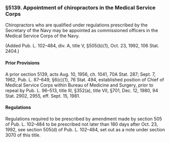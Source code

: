 ### §5139. Appointment of chiropractors in the Medical Service Corps ###

Chiropractors who are qualified under regulations prescribed by the Secretary of the Navy may be appointed as commissioned officers in the Medical Service Corps of the Navy.

(Added Pub. L. 102–484, div. A, title V, §505(b)(1), Oct. 23, 1992, 106 Stat. 2404.)

#### Prior Provisions ####

A prior section 5139, acts Aug. 10, 1956, ch. 1041, 70A Stat. 287; Sept. 7, 1962, Pub. L. 87–649, §6(c)(1), 76 Stat. 494, established position of Chief of Medical Service Corps within Bureau of Medicine and Surgery, prior to repeal by Pub. L. 96–513, title III, §352(a), title VII, §701, Dec. 12, 1980, 94 Stat. 2902, 2955, eff. Sept. 15, 1981.

#### Regulations ####

Regulations required to be prescribed by amendment made by section 505 of Pub. L. 102–484 to be prescribed not later than 180 days after Oct. 23, 1992, see section 505(d) of Pub. L. 102–484, set out as a note under section 3070 of this title.